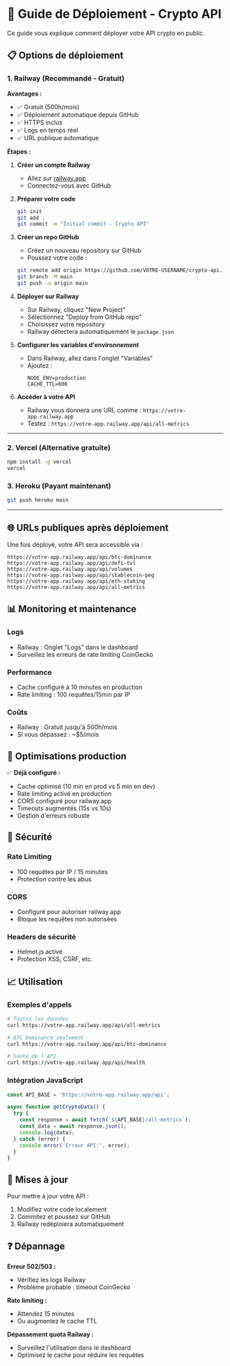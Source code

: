 # 🚀 Guide de Déploiement - Crypto API

Ce guide vous explique comment déployer votre API crypto en public.

## 📋 Options de déploiement

### 1. **Railway (Recommandé - Gratuit)**

**Avantages :**
- ✅ Gratuit (500h/mois)
- ✅ Déploiement automatique depuis GitHub
- ✅ HTTPS inclus
- ✅ Logs en temps réel
- ✅ URL publique automatique

**Étapes :**

1. **Créer un compte Railway**
   - Allez sur [railway.app](https://railway.app)
   - Connectez-vous avec GitHub

2. **Préparer votre code**
   ```bash
   git init
   git add .
   git commit -m "Initial commit - Crypto API"
   ```

3. **Créer un repo GitHub**
   - Créez un nouveau repository sur GitHub
   - Poussez votre code :
   ```bash
   git remote add origin https://github.com/VOTRE-USERNAME/crypto-api.git
   git branch -M main
   git push -u origin main
   ```

4. **Déployer sur Railway**
   - Sur Railway, cliquez "New Project"
   - Sélectionnez "Deploy from GitHub repo"
   - Choisissez votre repository
   - Railway détectera automatiquement le `package.json`

5. **Configurer les variables d'environnement**
   - Dans Railway, allez dans l'onglet "Variables"
   - Ajoutez :
     ```
     NODE_ENV=production
     CACHE_TTL=600
     ```

6. **Accéder à votre API**
   - Railway vous donnera une URL comme : `https://votre-app.railway.app`
   - Testez : `https://votre-app.railway.app/api/all-metrics`

---

### 2. **Vercel (Alternative gratuite)**

```bash
npm install -g vercel
vercel
```

### 3. **Heroku (Payant maintenant)**

```bash
git push heroku main
```

---

## 🌐 URLs publiques après déploiement

Une fois déployé, votre API sera accessible via :

```
https://votre-app.railway.app/api/btc-dominance
https://votre-app.railway.app/api/defi-tvl
https://votre-app.railway.app/api/volumes
https://votre-app.railway.app/api/stablecoin-peg
https://votre-app.railway.app/api/eth-staking
https://votre-app.railway.app/api/all-metrics
```

## 📊 Monitoring et maintenance

### Logs
- Railway : Onglet "Logs" dans le dashboard
- Surveillez les erreurs de rate limiting CoinGecko

### Performance
- Cache configuré à 10 minutes en production
- Rate limiting : 100 requêtes/15min par IP

### Coûts
- Railway : Gratuit jusqu'à 500h/mois
- Si vous dépassez : ~$5/mois

## 🔧 Optimisations production

✅ **Déjà configuré :**
- Cache optimisé (10 min en prod vs 5 min en dev)
- Rate limiting activé en production
- CORS configuré pour railway.app
- Timeouts augmentés (15s vs 10s)
- Gestion d'erreurs robuste

## 🚨 Sécurité

### Rate Limiting
- 100 requêtes par IP / 15 minutes
- Protection contre les abus

### CORS
- Configuré pour autoriser railway.app
- Bloque les requêtes non autorisées

### Headers de sécurité
- Helmet.js activé
- Protection XSS, CSRF, etc.

## 📈 Utilisation

### Exemples d'appels
```bash
# Toutes les données
curl https://votre-app.railway.app/api/all-metrics

# BTC Dominance seulement
curl https://votre-app.railway.app/api/btc-dominance

# Santé de l'API
curl https://votre-app.railway.app/api/health
```

### Intégration JavaScript
```javascript
const API_BASE = 'https://votre-app.railway.app/api';

async function getCryptoData() {
  try {
    const response = await fetch(`${API_BASE}/all-metrics`);
    const data = await response.json();
    console.log(data);
  } catch (error) {
    console.error('Erreur API:', error);
  }
}
```

## 🔄 Mises à jour

Pour mettre à jour votre API :
1. Modifiez votre code localement
2. Commitez et poussez sur GitHub
3. Railway redéploiera automatiquement

## ❓ Dépannage

**Erreur 502/503 :**
- Vérifiez les logs Railway
- Problème probable : timeout CoinGecko

**Rate limiting :**
- Attendez 15 minutes
- Ou augmentez le cache TTL

**Dépassement quota Railway :**
- Surveillez l'utilisation dans le dashboard
- Optimisez le cache pour réduire les requêtes
